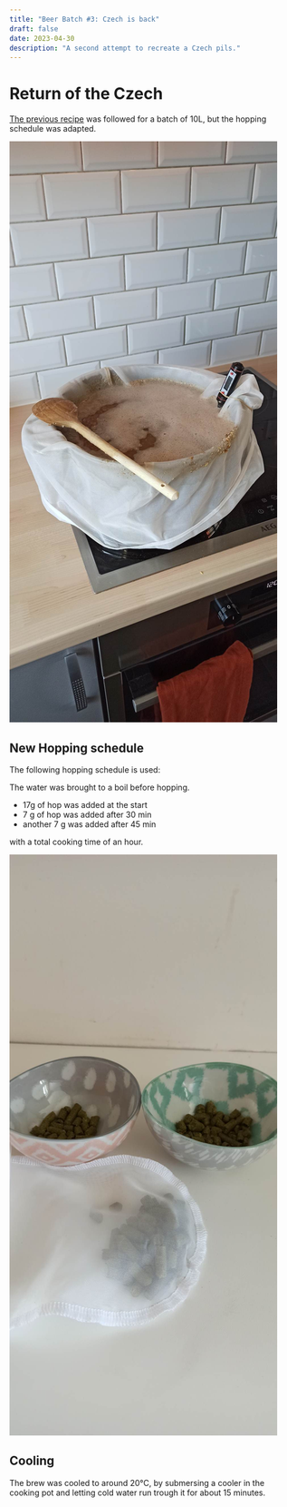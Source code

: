 ```yaml
---
title: "Beer Batch #3: Czech is back"
draft: false
date: 2023-04-30
description: "A second attempt to recreate a Czech pils."
---
```


# Return of the Czech

[The previous recipe](https://theoafidian.github.io/batches/batch-2/) was followed for a batch of 10L, but the hopping schedule was adapted. 

![the brewing kettle, with a brew-in-the-bag setup](/img/batch-3/brewing-kettle.jpg)

## New Hopping schedule

The following hopping schedule is used:

The water was brought to a boil before hopping.
- 17g of hop was added at the start
- 7 g of hop was added after 30 min
- another 7 g was added after 45 min

with a total cooking time of an hour.

![The Saaz hop pellets and teh hop sock](/img/batch-3/hop-in-bag.jpg)

## Cooling

The brew was cooled to around 20°C, by submersing a cooler in the cooking pot and letting cold water run trough it for about 15 minutes.

<!--
### Gravity measurement

- Specific gravity measured: 1.048
- Alcohol percentage expected: 5% 

This alcohol is still relatively high for a Czech pils (they're usually around 4.4%), but I sure won't complain!

## Primary Fermentation

A fastbrew fermenter is used for this batch. Both primary and secondary fermentation should be able to be done in the same reservoir.

- sanitization fastbrewer, airlock and tools used
- yeast pitched and waterlock placed

## Bottling

- Specifig gravity measured: 5% alcohol indeed
- sanitization pump and bottles
- priming sugar added (30g brown sugar) for carbonization
- bottles filled by faucet from fastbrew, with minimal headspace
- bottles were left for at least a week before carbonization was adequate

## Taste
- Too bitter for a pilsner
- Otherwise, nice color, feel and alcohol percentage.

## Recommendations future

- Use hop bag, and be a little less generous with the hop.
- Use a cooler, cooling takes way too long.
-->
